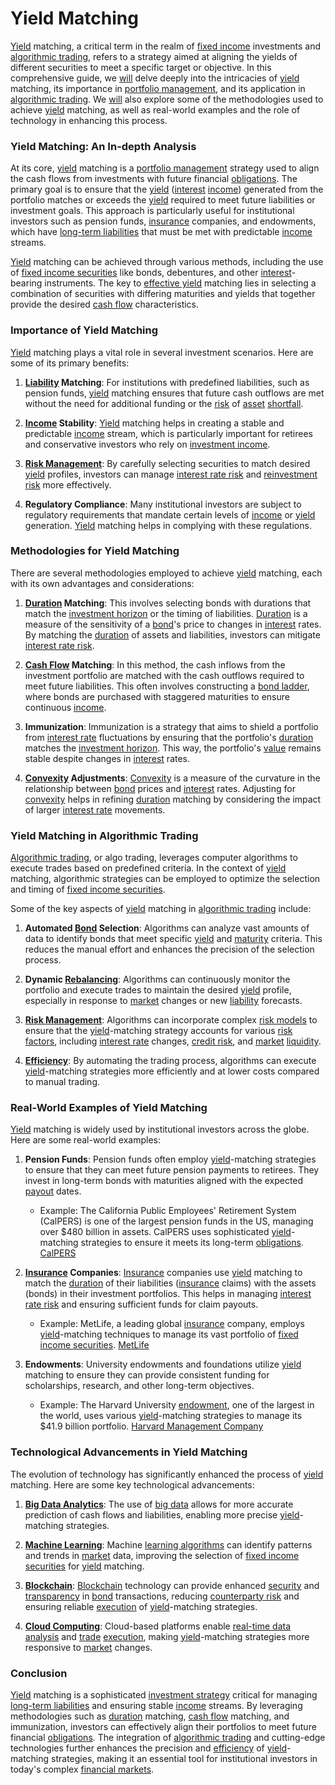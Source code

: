 # Yield Matching

[Yield](../y/yield.md) matching, a critical term in the realm of [fixed income](../f/fixed_income.md) investments and [algorithmic trading](../a/algorithmic_trading.md), refers to a strategy aimed at aligning the yields of different securities to meet a specific target or objective. In this comprehensive guide, we [will](../w/will.md) delve deeply into the intricacies of [yield](../y/yield.md) matching, its importance in [portfolio management](../p/portfolio_management.md), and its application in [algorithmic trading](../a/algorithmic_trading.md). We [will](../w/will.md) also explore some of the methodologies used to achieve [yield](../y/yield.md) matching, as well as real-world examples and the role of technology in enhancing this process.

### Yield Matching: An In-depth Analysis

At its core, [yield](../y/yield.md) matching is a [portfolio management](../p/portfolio_management.md) strategy used to align the cash flows from investments with future financial [obligations](../o/obligation.md). The primary goal is to ensure that the [yield](../y/yield.md) ([interest](../i/interest.md) [income](../i/income.md)) generated from the portfolio matches or exceeds the [yield](../y/yield.md) required to meet future liabilities or investment goals. This approach is particularly useful for institutional investors such as pension funds, [insurance](../i/insurance.md) companies, and endowments, which have [long-term liabilities](../l/long-term_liabilities.md) that must be met with predictable [income](../i/income.md) streams.

[Yield](../y/yield.md) matching can be achieved through various methods, including the use of [fixed income securities](../f/fixed_income_securities.md) like bonds, debentures, and other [interest](../i/interest.md)-bearing instruments. The key to [effective yield](../e/effective_yield.md) matching lies in selecting a combination of securities with differing maturities and yields that together provide the desired [cash flow](../c/cash_flow.md) characteristics.

### Importance of Yield Matching

[Yield](../y/yield.md) matching plays a vital role in several investment scenarios. Here are some of its primary benefits:

1. **[Liability](../l/liability.md) Matching**: For institutions with predefined liabilities, such as pension funds, [yield](../y/yield.md) matching ensures that future cash outflows are met without the need for additional funding or the [risk](../r/risk.md) of [asset](../a/asset.md) [shortfall](../s/shortfall.md).
   
2. **[Income](../i/income.md) Stability**: [Yield](../y/yield.md) matching helps in creating a stable and predictable [income](../i/income.md) stream, which is particularly important for retirees and conservative investors who rely on [investment income](../i/investment_income.md).
   
3. **[Risk Management](../r/risk_management.md)**: By carefully selecting securities to match desired [yield](../y/yield.md) profiles, investors can manage [interest rate risk](../i/interest_rate_risk.md) and [reinvestment risk](../r/reinvestment_risk.md) more effectively.
   
4. **Regulatory Compliance**: Many institutional investors are subject to regulatory requirements that mandate certain levels of [income](../i/income.md) or [yield](../y/yield.md) generation. [Yield](../y/yield.md) matching helps in complying with these regulations.

### Methodologies for Yield Matching

There are several methodologies employed to achieve [yield](../y/yield.md) matching, each with its own advantages and considerations:

1. **[Duration](../d/duration.md) Matching**: This involves selecting bonds with durations that match the [investment horizon](../i/investment_horizon.md) or the timing of liabilities. [Duration](../d/duration.md) is a measure of the sensitivity of a [bond](../b/bond.md)'s price to changes in [interest](../i/interest.md) rates. By matching the [duration](../d/duration.md) of assets and liabilities, investors can mitigate [interest rate risk](../i/interest_rate_risk.md).
   
2. **[Cash Flow](../c/cash_flow.md) Matching**: In this method, the cash inflows from the investment portfolio are matched with the cash outflows required to meet future liabilities. This often involves constructing a [bond ladder](../b/bond_ladder.md), where bonds are purchased with staggered maturities to ensure continuous [income](../i/income.md).
   
3. **Immunization**: Immunization is a strategy that aims to shield a portfolio from [interest rate](../i/interest_rate.md) fluctuations by ensuring that the portfolio's [duration](../d/duration.md) matches the [investment horizon](../i/investment_horizon.md). This way, the portfolio's [value](../v/value.md) remains stable despite changes in [interest](../i/interest.md) rates.
   
4. **[Convexity](../c/convexity.md) Adjustments**: [Convexity](../c/convexity.md) is a measure of the curvature in the relationship between [bond](../b/bond.md) prices and [interest](../i/interest.md) rates. Adjusting for [convexity](../c/convexity.md) helps in refining [duration](../d/duration.md) matching by considering the impact of larger [interest rate](../i/interest_rate.md) movements.

### Yield Matching in Algorithmic Trading

[Algorithmic trading](../a/algorithmic_trading.md), or algo trading, leverages computer algorithms to execute trades based on predefined criteria. In the context of [yield](../y/yield.md) matching, algorithmic strategies can be employed to optimize the selection and timing of [fixed income securities](../f/fixed_income_securities.md).

Some of the key aspects of [yield](../y/yield.md) matching in [algorithmic trading](../a/algorithmic_trading.md) include:

1. **Automated [Bond](../b/bond.md) Selection**: Algorithms can analyze vast amounts of data to identify bonds that meet specific [yield](../y/yield.md) and [maturity](../m/maturity.md) criteria. This reduces the manual effort and enhances the precision of the selection process.
   
2. **Dynamic [Rebalancing](../r/rebalancing.md)**: Algorithms can continuously monitor the portfolio and execute trades to maintain the desired [yield](../y/yield.md) profile, especially in response to [market](../m/market.md) changes or new [liability](../l/liability.md) forecasts.
   
3. **[Risk Management](../r/risk_management.md)**: Algorithms can incorporate complex [risk models](../r/risk_models_in_trading.md) to ensure that the [yield](../y/yield.md)-matching strategy accounts for various [risk factors](../r/risk_factors_in_trading.md), including [interest rate](../i/interest_rate.md) changes, [credit risk](../c/credit_risk.md), and [market](../m/market.md) [liquidity](../l/liquidity.md).
   
4. **[Efficiency](../e/efficiency.md)**: By automating the trading process, algorithms can execute [yield](../y/yield.md)-matching strategies more efficiently and at lower costs compared to manual trading.

### Real-World Examples of Yield Matching

[Yield](../y/yield.md) matching is widely used by institutional investors across the globe. Here are some real-world examples:

1. **Pension Funds**: Pension funds often employ [yield](../y/yield.md)-matching strategies to ensure that they can meet future pension payments to retirees. They invest in long-term bonds with maturities aligned with the expected [payout](../p/payout.md) dates.

   - Example: The California Public Employees' Retirement System (CalPERS) is one of the largest pension funds in the US, managing over $480 billion in assets. CalPERS uses sophisticated [yield](../y/yield.md)-matching strategies to ensure it meets its long-term [obligations](../o/obligation.md). [CalPERS](https://www.calpers.ca.gov/)
   
2. **[Insurance](../i/insurance.md) Companies**: [Insurance](../i/insurance.md) companies use [yield](../y/yield.md) matching to match the [duration](../d/duration.md) of their liabilities ([insurance](../i/insurance.md) claims) with the assets (bonds) in their investment portfolios. This helps in managing [interest rate risk](../i/interest_rate_risk.md) and ensuring sufficient funds for claim payouts.

   - Example: MetLife, a leading global [insurance](../i/insurance.md) company, employs [yield](../y/yield.md)-matching techniques to manage its vast portfolio of [fixed income securities](../f/fixed_income_securities.md). [MetLife](https://www.metlife.com/)
   
3. **Endowments**: University endowments and foundations utilize [yield](../y/yield.md) matching to ensure they can provide consistent funding for scholarships, research, and other long-term objectives.

   - Example: The Harvard University [endowment](../e/endowment.md), one of the largest in the world, uses various [yield](../y/yield.md)-matching strategies to manage its $41.9 billion portfolio. [Harvard Management Company](https://www.hmc.harvard.edu/)

### Technological Advancements in Yield Matching

The evolution of technology has significantly enhanced the process of [yield](../y/yield.md) matching. Here are some key technological advancements:

1. **[Big Data Analytics](../b/big_data_analytics_in_trading.md)**: The use of [big data](../b/big_data_in_trading.md) allows for more accurate prediction of cash flows and liabilities, enabling more precise [yield](../y/yield.md)-matching strategies.
   
2. **[Machine Learning](../m/machine_learning.md)**: Machine [learning algorithms](../l/learning_algorithms_in_trading.md) can identify patterns and trends in [market](../m/market.md) data, improving the selection of [fixed income securities](../f/fixed_income_securities.md) for [yield](../y/yield.md) matching.
   
3. **[Blockchain](../b/blockchain_in_trading.md)**: [Blockchain](../b/blockchain_in_trading.md) technology can provide enhanced [security](../s/security.md) and [transparency](../t/transparency.md) in [bond](../b/bond.md) transactions, reducing [counterparty risk](../c/counterparty_risk.md) and ensuring reliable [execution](../e/execution.md) of [yield](../y/yield.md)-matching strategies.
   
4. **[Cloud Computing](../c/cloud_computing_in_trading.md)**: Cloud-based platforms enable [real-time data analysis](../r/real-time_data_analysis.md) and [trade](../t/trade.md) [execution](../e/execution.md), making [yield](../y/yield.md)-matching strategies more responsive to [market](../m/market.md) changes.

### Conclusion

[Yield](../y/yield.md) matching is a sophisticated [investment strategy](../i/investment_strategy.md) critical for managing [long-term liabilities](../l/long-term_liabilities.md) and ensuring stable [income](../i/income.md) streams. By leveraging methodologies such as [duration](../d/duration.md) matching, [cash flow](../c/cash_flow.md) matching, and immunization, investors can effectively align their portfolios to meet future financial [obligations](../o/obligation.md). The integration of [algorithmic trading](../a/algorithmic_trading.md) and cutting-edge technologies further enhances the precision and [efficiency](../e/efficiency.md) of [yield](../y/yield.md)-matching strategies, making it an essential tool for institutional investors in today's complex [financial markets](../f/financial_market.md).
